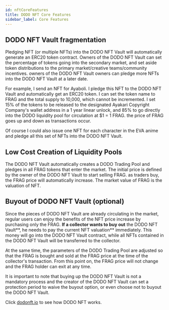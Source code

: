 ```yaml
---
id: nftCoreFeatures
title: DODO NFT Core Features
sidebar_label: Core Features
---
```


## DODO NFT Vault fragmentation

Pledging NFT (or multiple NFTs) into the DODO NFT Vault will automatically generate an ERC20 token contract. Owners of the DODO NFT Vault can set the percentage of tokens going into the secondary market, and set aside token distributions to the primary market/creative teams/community incentives. owners of the DODO NFT Vault owners can pledge more NFTs into the DODO NFT Vault at a later date.

For example, I send an NFT for Ayaboli. I pledge this NFT to the DODO NFT Vault and automatically get an ERC20 token. I can set the token name to FRAG and the total supply to 10,000, which cannot be incremented. I set 15% of the tokens to be released to the designated Ayakari Copyright Company's wallet address in a 1 year linear unlock, and 85% to go directly into the DODO liquidity pool for circulation at $1 = 1 FRAG. the price of FRAG goes up and down as transactions occur.

Of course I could also issue one NFT for each character in the EVA anime and pledge all this set of NFTs into the DODO NFT Vault.

## Low Cost Creation of Liquidity Pools

The DODO NFT Vault automatically creates a DODO Trading Pool and pledges in all FRAG tokens that enter the market. The initial price is defined by the owner of the DODO NFT Vault to start selling FRAG. as traders buy, the FRAG price will automatically increase. The market value of FRAG is the valuation of NFT.

## Buyout of DODO NFT Vault (optional)

Since the pieces of DODO NFT Vault are already circulating in the market, regular users can enjoy the benefits of the NFT price increase by purchasing only the FRAG. **If a collector wants to buy out** the DODO NFT Vault**, he needs to pay the current NFT valuation** immediately. This money will go into the DODO NFT Vault contract, while all NFTs contained in the DODO NFT Vault will be transferred to the collector.

At the same time, the parameters of the DODO Trading Pool are adjusted so that the FRAG is bought and sold at the FRAG price at the time of the collector's transaction. From this point on, the FRAG price will not change and the FRAG holder can exit at any time.

It is important to note that buying up the DODO NFT Vault is not a mandatory process and the creator of the DODO NFT Vault can set a protection period to waive the buyout option, or even choose not to buyout the DODO NFT Vault.

Click [dodonft.io](http://dodonft.io) to see how DODO NFT works.
